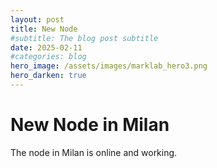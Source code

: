 ```yaml
---
layout: post
title: New Node
#subtitle: The blog post subtitle
date: 2025-02-11
#categories: blog
hero_image: /assets/images/marklab_hero3.png
hero_darken: true
---
```


# New Node in Milan

The node in Milan is online and working.